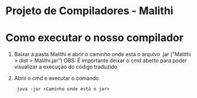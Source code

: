 # Projeto de Compiladores - Malithi

# Como executar o nosso compilador

1. Baixar a pasta Malithi e abrir o caminho onde está o arquivo .jar ("Malithi > dist > Malithi.jar")
    OBS: É importante deixar o cmd aberto para poder visualizar a execução do código traduzido
    
2. Abrir o cmd e executar o comando
   ```latex
    java -jar <Caminho onde está o jar>
    ```

